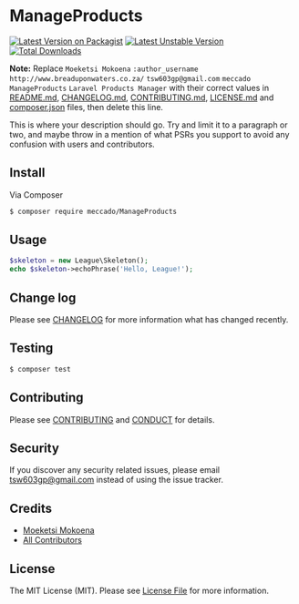 # ManageProducts


[![Latest Version on Packagist](https://poser.pugx.org/meccado/ManageProducts/v/stable)](https://packagist.org/packages/meccado/ManageProducts)
[![Latest Unstable Version](https://poser.pugx.org/meccado/ManageProducts/v/unstable)](https://packagist.org/packages/meccado/ManageProducts)
[![Total Downloads](https://poser.pugx.org/meccado/ManageProducts/downloads)](https://packagist.org/packages/meccado/ManageProducts)


**Note:** Replace ```Moeketsi Mokoena``` ```:author_username``` ```http://www.breaduponwaters.co.za/``` ```tsw603gp@gmail.com``` ```meccado``` ```ManageProducts``` ```Laravel Products Manager``` with their correct values in [README.md](README.md), [CHANGELOG.md](CHANGELOG.md), [CONTRIBUTING.md](CONTRIBUTING.md), [LICENSE.md](LICENSE.md) and [composer.json](composer.json) files, then delete this line.

This is where your description should go. Try and limit it to a paragraph or two, and maybe throw in a mention of what
PSRs you support to avoid any confusion with users and contributors.

## Install

Via Composer

``` bash
$ composer require meccado/ManageProducts
```

## Usage

``` php
$skeleton = new League\Skeleton();
echo $skeleton->echoPhrase('Hello, League!');
```

## Change log

Please see [CHANGELOG](CHANGELOG.md) for more information what has changed recently.

## Testing

``` bash
$ composer test
```

## Contributing

Please see [CONTRIBUTING](CONTRIBUTING.md) and [CONDUCT](CONDUCT.md) for details.

## Security

If you discover any security related issues, please email tsw603gp@gmail.com instead of using the issue tracker.

## Credits

- [Moeketsi Mokoena][link-author]
- [All Contributors][link-contributors]

## License

The MIT License (MIT). Please see [License File](LICENSE.md) for more information.

[ico-version]: https://img.shields.io/packagist/v/meccado/ManageProducts.svg?style=flat-square
[ico-license]: https://img.shields.io/badge/license-MIT-brightgreen.svg?style=flat-square
[ico-travis]: https://img.shields.io/travis/meccado/ManageProducts/master.svg?style=flat-square
[ico-scrutinizer]: https://img.shields.io/scrutinizer/coverage/g/meccado/ManageProducts.svg?style=flat-square
[ico-code-quality]: https://img.shields.io/scrutinizer/g/meccado/ManageProducts.svg?style=flat-square
[ico-downloads]: https://img.shields.io/packagist/dt/meccado/ManageProducts.svg?style=flat-square

[link-packagist]: https://packagist.org/packages/meccado/ManageProducts
[link-travis]: https://travis-ci.org/meccado/ManageProducts
[link-scrutinizer]: https://scrutinizer-ci.com/g/meccado/ManageProducts/code-structure
[link-code-quality]: https://scrutinizer-ci.com/g/meccado/ManageProducts
[link-downloads]: https://packagist.org/packages/meccado/ManageProducts
[link-author]: https://github.com/:author_username
[link-contributors]: ../../contributors
